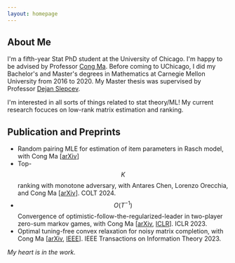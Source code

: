 ```yaml
---
layout: homepage
---
```

<!-- ## [Home](/index.md) | [Talks](/pages/talks.md)  -->

## About Me

I'm a fifth-year Stat PhD student at the University of Chicago. I'm happy to be advised by Professor [Cong Ma](https://congma1028.github.io/). 
Before coming to UChicago, I did my Bachelor's and Master's degrees in Mathematics at Carnegie Mellon University from 2016 to 2020. My Master thesis was supervised by Professor [Dejan Slepcev](https://www.math.cmu.edu/~slepcev/). 

I'm interested in all sorts of things related to stat theory/ML! My current research focuces on low-rank matrix estimation and ranking.

## Publication and Preprints
* Random pairing MLE for estimation of item parameters in Rasch model, with Cong Ma [[arXiv](https://arxiv.org/abs/2406.13989)]
* Top-$$K$$ ranking with monotone adversary, with Antares Chen, Lorenzo Orecchia, and Cong Ma [[arXiv](https://arxiv.org/abs/2402.07445)]. COLT 2024.
* $$O(T^{−1})$$ Convergence of optimistic-follow-the-regularized-leader in two-player zero-sum markov games, with Cong Ma [[arXiv](https://arxiv.org/abs/2209.12430), [ICLR](https://openreview.net/pdf?id=VWqiPBB_EM)]. ICLR 2023. 
* Optimal tuning-free convex relaxation for noisy matrix completion, with Cong Ma [[arXiv](https://arxiv.org/abs/2207.05802), [IEEE](https://ieeexplore.ieee.org/abstract/document/10147023)]. IEEE Transactions on Information Theory 2023.

*My heart is in the work.*

<!-- 

{% include_relative _includes/publications.md %}

{% include_relative _includes/services.md %} -->
